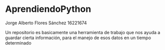# AprendiendoPython
Jorge Alberto Flores Sánchez 16221674

Un repositorio es basicamente una herramienta de trabajo que nos ayuda a guardar cierta información,
para el manejo de esos datos en un tiempo determinado

